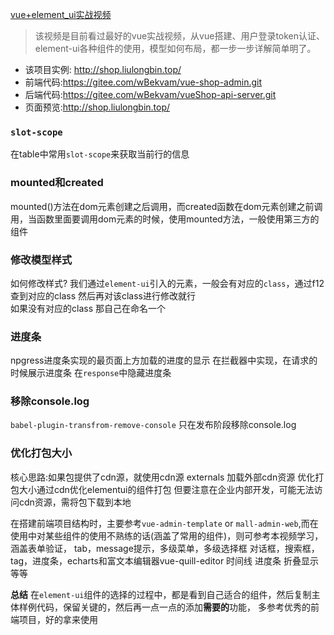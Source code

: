 [vue+element_ui实战视频](https://www.bilibili.com/video/BV1EE411B7SU?from=search&seid=17791471872295886821)
> 该视频是目前看过最好的vue实战视频，从vue搭建、用户登录token认证、element-ui各种组件的使用，模型如何布局，都一步一步详解简单明了。

- 该项目实例: http://shop.liulongbin.top/
- 前端代码:https://gitee.com/wBekvam/vue-shop-admin.git
- 后端代码:https://gitee.com/wBekvam/vueShop-api-server.git
- 页面预览:http://shop.liulongbin.top/

### `slot-scope`
在table中常用`slot-scope`来获取当前行的信息

### mounted和created
mounted()方法在dom元素创建之后调用，而created函数在dom元素创建之前调用，当函数里面要调用dom元素的时候，使用mounted方法，一般使用第三方的组件
### 修改模型样式
如何修改样式? 我们通过`element-ui`引入的元素，一般会有对应的`class`，通过f12查到对应的class 然后再对该class进行修改就行      
如果没有对应的class 那自己在命名一个
### 进度条
npgress进度条实现的最页面上方加载的进度的显示 在拦截器中实现，在请求的时候展示进度条 在`response`中隐藏进度条
### 移除console.log
`babel-plugin-transfrom-remove-console`  只在发布阶段移除console.log
### 优化打包大小
核心思路:如果包提供了cdn源，就使用cdn源  externals 加载外部cdn资源 优化打包大小通过cdn优化elementui的组件打包
但要注意在企业内部开发，可能无法访问cdn资源，需将包下载到本地


在搭建前端项目结构时，主要参考`vue-admin-template` or `mall-admin-web`,而在使用中对某些组件的使用不熟练的话(涵盖了常用的组件)，则可参考本视频学习，涵盖表单验证，
tab，message提示，多级菜单，多级选择框 对话框，搜索框，tag，进度条，echarts和富文本编辑器vue-quill-editor 时间线 进度条 折叠显示等等

**总结** 在`element-ui`组件的选择的过程中，都是看到自己适合的组件，然后复制主体样例代码，保留关键的，然后再一点一点的添加**需要的**功能，
多参考优秀的前端项目，好的拿来使用


